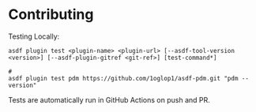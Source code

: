 # Contributing

Testing Locally:

```shell
asdf plugin test <plugin-name> <plugin-url> [--asdf-tool-version <version>] [--asdf-plugin-gitref <git-ref>] [test-command*]

#
asdf plugin test pdm https://github.com/1oglop1/asdf-pdm.git "pdm --version"
```

Tests are automatically run in GitHub Actions on push and PR.
